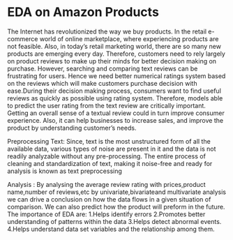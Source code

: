 # EDA on Amazon Products
 
 The Internet has revolutionized the way we buy products. In the retail e-commerce world of online marketplace, where experiencing products are not feasible. Also, in today’s retail marketing world, there are so many new products are emerging every day. Therefore, customers need to rely largely on product reviews to make up their minds for better decision making on purchase. However, searching and comparing text reviews can be frustrating for users. Hence we need better numerical ratings system based on the reviews which will make customers purchase decision with ease.During their decision making process, consumers want to find useful reviews as quickly as possible using rating system. Therefore, models able to predict the user rating from the text review are critically important. Getting an overall sense of a textual review could in turn improve consumer experience. Also, it can help businesses to increase sales, and improve the product by understanding customer’s needs.

Preprocessing Text:
Since, text is the most unstructured form of all the available data, various types of noise are present in it and the data is not readily analyzable without any pre-processing. The entire process of cleaning and standardization of text, making it noise-free and ready for analysis is known as text preprocessing

Analysis :
By analysing the average review rating with prices,product name,number of reviews,etc by univariate,bivariateand multivariate analysis we can drive a conclusion on how the data flows in a given situation of comparison. We can also predict how the product will preform in the future.
The importance of EDA are:
1.Helps identify errors
2.Promotes better understanding of patterns within the data
3.Helps detect abnormal events.
4.Helps understand data set variables and the relationship among them. 
